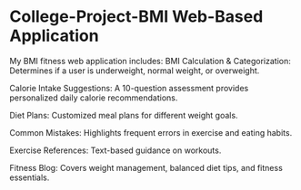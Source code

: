 # College-Project-BMI Web-Based Application 
My BMI fitness web application includes:
BMI Calculation & Categorization: Determines if a user is underweight, normal weight, or overweight.

Calorie Intake Suggestions: A 10-question assessment provides personalized daily calorie recommendations.

Diet Plans: Customized meal plans for different weight goals.

Common Mistakes: Highlights frequent errors in exercise and eating habits.

Exercise References: Text-based guidance on workouts.

Fitness Blog: Covers weight management, balanced diet tips, and fitness essentials.


